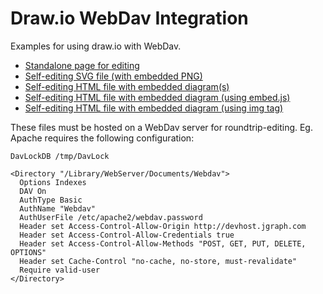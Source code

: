 # Draw.io WebDav Integration

Examples for using draw.io with WebDav.

* <a href="http://jgraph.github.io/drawio-webdav/edit-diagram.html" target="_blank">Standalone page for editing</a>
* <a href="http://jgraph.github.io/drawio-webdav/self-editing.svg" target="_blank">Self-editing SVG file (with embedded PNG)</a>
* <a href="http://jgraph.github.io/drawio-webdav/self-editing.html" target="_blank"> Self-editing HTML file with embedded diagram(s)</a>
* <a href="http://jgraph.github.io/drawio-webdav/self-editing-embed.html" target="_blank"> Self-editing HTML file with embedded diagram (using embed.js)</a>
* <a href="http://jgraph.github.io/drawio-webdav/self-editing-image.html" target="_blank"> Self-editing HTML file with embedded diagram (using img tag)</a>

These files must be hosted on a WebDav server for roundtrip-editing. Eg. Apache requires the following configuration:

```
DavLockDB /tmp/DavLock
	
<Directory "/Library/WebServer/Documents/Webdav">
  Options Indexes
  DAV On
  AuthType Basic
  AuthName "Webdav"
  AuthUserFile /etc/apache2/webdav.password
  Header set Access-Control-Allow-Origin http://devhost.jgraph.com
  Header set Access-Control-Allow-Credentials true
  Header set Access-Control-Allow-Methods "POST, GET, PUT, DELETE, OPTIONS"
  Header set Cache-Control "no-cache, no-store, must-revalidate"
  Require valid-user
</Directory>
```

